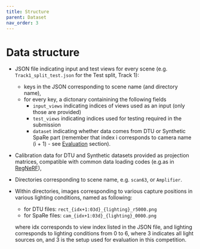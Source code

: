 ```yaml
---
title: Structure
parent: Dataset
nav_order: 3
---
```


# Data structure

- JSON file indicating input and test views for every scene (e.g. `Track1_split_test.json` for the Test split, Track 1):
    * keys in the JSON corresponding to scene name (and directory name),
    * for every key, a dictonary containining the following fields
        - `input_views` indicating indices of views used as an input (only those are provided)
        - `test_views` indicating indices used for testing required in the submission
        - `dataset` indicating whether data comes from DTU or Synthetic SpaRe part (remember that index i corresponds to camera name (i + 1) - see [Evaluation](/docs/benchmark/evaluation) section).
- Calibration data for DTU and Synthetic datasets provided as projection matrices, compatible with common data loading codes (e.g.as in [RegNeRF](https://github.com/google-research/google-research/tree/master/regnerf)),
- Directories corresponding to scene name, e.g. `scan63`, or `Amplifier`.
- Within directories, images corresponding to various capture positions in various lighting conditions, named as following:
    * for DTU files: `rect_{idx+1:03d}_{lighting}_r5000.png`
    * for SpaRe files: `cam_{idx+1:03d}_{lighting}_0000.png`
    
    where idx corresponds to view index listed in the JSON file, and lighting corresponds to lighting conditions from 0 to 6, where 3 indicates all light sources on, and 3 is the setup used for evaluation in this competition.